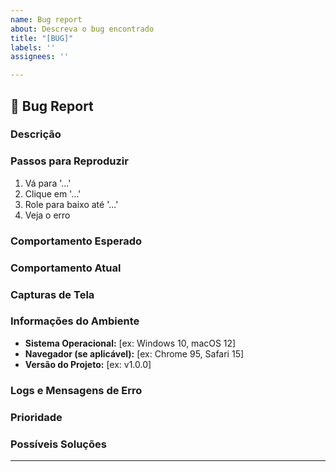```yaml
---
name: Bug report
about: Descreva o bug encontrado
title: "[BUG]"
labels: ''
assignees: ''

---
```


## 🐛 Bug Report

### Descrição
<!-- Descreva de forma clara e concisa o problema. Explique o que está acontecendo e como deveria funcionar corretamente. -->

### Passos para Reproduzir
<!-- Liste as etapas para reproduzir o bug. Inclua capturas de tela ou GIFs se necessário. -->
1. Vá para '...'
2. Clique em '...'
3. Role para baixo até '...'
4. Veja o erro

### Comportamento Esperado
<!-- Explique o comportamento esperado quando o bug não estiver presente. -->

### Comportamento Atual
<!-- Descreva o que está acontecendo no lugar do comportamento esperado. -->

### Capturas de Tela
<!-- Se aplicável, adicione capturas de tela para ajudar a explicar o problema. -->

### Informações do Ambiente
<!-- Detalhe o ambiente em que o problema foi observado. -->
- **Sistema Operacional:** [ex: Windows 10, macOS 12]
- **Navegador (se aplicável):** [ex: Chrome 95, Safari 15]
- **Versão do Projeto:** [ex: v1.0.0]

### Logs e Mensagens de Erro
<!-- Se aplicável, inclua mensagens de erro do console, logs, ou qualquer outra mensagem útil para diagnóstico. -->

### Prioridade
<!-- Escolha a prioridade do bug: baixa, média, alta. -->

### Possíveis Soluções
<!-- Se tiver alguma ideia de como resolver o bug, descreva aqui. -->

---
